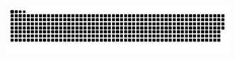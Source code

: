 
![](https://raw.githubusercontent.com/yadanang/yadanang/output/github-contribution-grid-snake-dark.svg)
